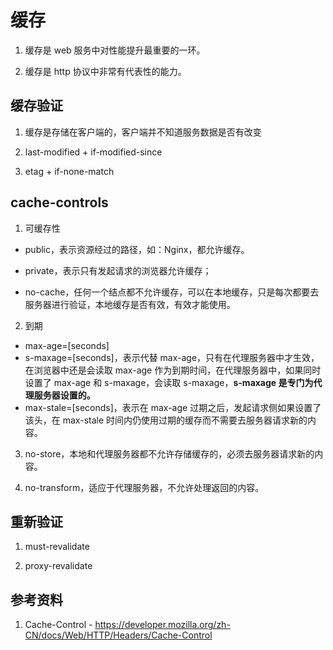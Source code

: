 # 缓存

1. 缓存是 web 服务中对性能提升最重要的一环。

2. 缓存是 http 协议中非常有代表性的能力。

## 缓存验证

1. 缓存是存储在客户端的，客户端并不知道服务数据是否有改变

2. last-modified + if-modified-since

3. etag + if-none-match

## cache-controls

1. 可缓存性

- public，表示资源经过的路径，如：Nginx，都允许缓存。

- private，表示只有发起请求的浏览器允许缓存；

- no-cache，任何一个结点都不允许缓存，可以在本地缓存，只是每次都要去服务器进行验证，本地缓存是否有效，有效才能使用。

2. 到期

- max-age=[seconds]
- s-maxage=[seconds]，表示代替 max-age，只有在代理服务器中才生效，在浏览器中还是会读取 max-age 作为到期时间，在代理服务器中，如果同时设置了 max-age 和 s-maxage，会读取 s-maxage，**s-maxage 是专门为代理服务器设置的。**
- max-stale=[seconds]，表示在 max-age 过期之后，发起请求侧如果设置了该头，在 max-stale 时间内仍使用过期的缓存而不需要去服务器请求新的内容。

3. no-store，本地和代理服务器都不允许存储缓存的，必须去服务器请求新的内容。

4. no-transform，适应于代理服务器，不允许处理返回的内容。

## 重新验证

1. must-revalidate

2. proxy-revalidate

## 参考资料

1. Cache-Control - https://developer.mozilla.org/zh-CN/docs/Web/HTTP/Headers/Cache-Control
